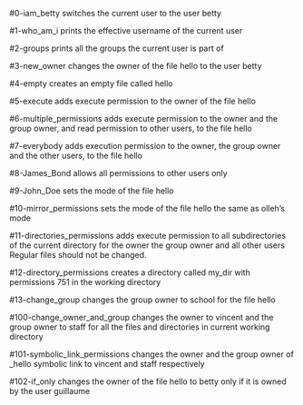 #0-iam_betty switches the current user to the user betty

#1-who_am_i prints the effective username of the current user

#2-groups prints all the groups the current user is part of

#3-new_owner changes the owner of the file hello to the user betty

#4-empty creates an empty file called hello

#5-execute adds execute permission to the owner of the file hello

#6-multiple_permissions adds execute permission to the owner and the group owner, and read permission to other users, to the file hello

#7-everybody adds execution permission to the owner, the group owner and the other users, to the file hello

#8-James_Bond allows all permissions to other users only

#9-John_Doe sets the mode of the file hello

#10-mirror_permissions sets the mode of the file hello the same as olleh’s mode

#11-directories_permissions adds execute permission to all subdirectories of the current directory for the owner the group owner and all other users Regular files should not be changed.

#12-directory_permissions creates a directory called my_dir with permissions 751 in the working directory

#13-change_group changes the group owner to school for the file hello

#100-change_owner_and_group changes the owner to vincent and the group owner to staff for all the files and directories in current working directory

#101-symbolic_link_permissions changes the owner and the group owner of _hello symbolic link to vincent and staff respectively

#102-if_only changes the owner of the file hello to betty only if it is owned by the user guillaume
